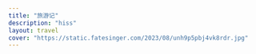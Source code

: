 ```yaml
---
title: "旅游记"
description: "hiss"
layout: travel
cover: "https://static.fatesinger.com/2023/08/unh9p5pbj4vk8rdr.jpg"
---
```

